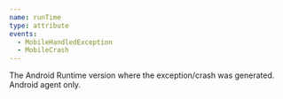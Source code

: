 ```yaml
---
name: runTime
type: attribute
events:
  - MobileHandledException
  - MobileCrash
---
```


The Android Runtime version where the exception/crash was generated. Android agent only.

